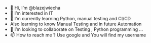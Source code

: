 - 👋 Hi, I’m @blazejwiecha
- 👀 I’m interested in IT
- 🌱 I’m currently learning Python, manual testing and CI/CD
- Also learning to know Manual Testing and in future Automation 
- 💞️ I’m looking to collaborate on Testing , Python programming ...
- 📫 How to reach me ? Use google and You will find my username

<!---
blazejwiecha/blazejwiecha is a ✨ special ✨ repository because its `README.md` (this file) appears on your GitHub profile.
You can click the Preview link to take a look at your changes.
--->
